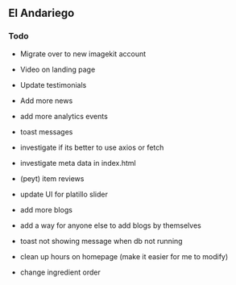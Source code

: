 ## El Andariego

### Todo

- Migrate over to new imagekit account
- Video on landing page
- Update testimonials
- Add more news
- add more analytics events
- toast messages
- investigate if its better to use axios or fetch
- investigate meta data in index.html

- (peyt) item reviews
- update UI for platillo slider
- add more blogs
- add a way for anyone else to add blogs by themselves
- toast not showing message when db not running
- clean up hours on homepage (make it easier for me to modify)
- change ingredient order
